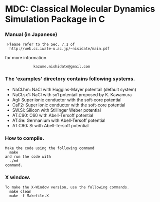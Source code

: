 
# MDC: Classical Molecular Dynamics Simulation Package in C

### Manual (in Japanese)
     Please refer to the Sec. 7.1 of
      http://web.cc.iwate-u.ac.jp/~nisidate/main.pdf
  for more information.	    

                 kazume.nishidate@gmail.com


### The 'examples' directory contains following systems.
  
- NaCl.hm:  NaCl with Huggins-Mayer potentail (default system)
- NaCl.sx1: NaCl with sx1 potentail proposed by K. Kawamura
- AgI:      Super ionic conductor with the soft-core potential
- CaF2:     Super ionic conductor with the soft-core potential
- SW.Si:    Silicon with Stillinger Weber potential
- AT.C60:   C60 with Abell-Tersoff potential
- AT.Ge:    Germanium with Abell-Tersoff potential
- AT.C60:   Si with Abell-Tersoff potential    

### How to compile.
    Make the code using the following command
      make
    and run the code with
      ./md
    command.
    
### X window.
    To make the X-Window version, use the following commands.
      make clean   
      make -f Makefile.X


